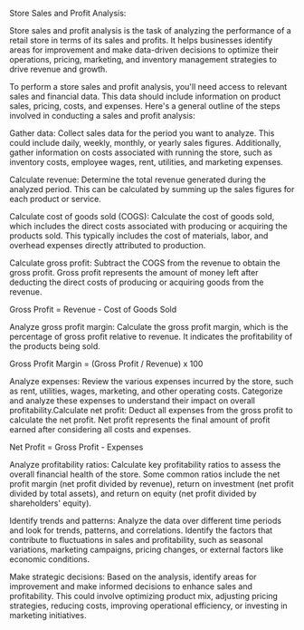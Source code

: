 Store Sales and Profit Analysis:



Store sales and profit analysis is the task of analyzing the performance of a retail store in terms of its sales and profits. It helps businesses identify areas for improvement and make data-driven decisions to optimize their operations, pricing, marketing, and inventory management strategies to drive revenue and growth.

To perform a store sales and profit analysis, you'll need access to relevant sales and financial data. This data should include information on product sales, pricing, costs, and expenses. Here's a general outline of the steps involved in conducting a sales and profit analysis:

Gather data: Collect sales data for the period you want to analyze. This could include daily, weekly, monthly, or yearly sales figures. Additionally, gather information on costs associated with running the store, such as inventory costs, employee wages, rent, utilities, and marketing expenses.

Calculate revenue: Determine the total revenue generated during the analyzed period. This can be calculated by summing up the sales figures for each product or service.

Calculate cost of goods sold (COGS): Calculate the cost of goods sold, which includes the direct costs associated with producing or acquiring the products sold. This typically includes the cost of materials, labor, and overhead expenses directly attributed to production.

Calculate gross profit: Subtract the COGS from the revenue to obtain the gross profit. Gross profit represents the amount of money left after deducting the direct costs of producing or acquiring goods from the revenue.

Gross Profit = Revenue - Cost of Goods Sold

Analyze gross profit margin: Calculate the gross profit margin, which is the percentage of gross profit relative to revenue. It indicates the profitability of the products being sold.

Gross Profit Margin = (Gross Profit / Revenue) x 100

Analyze expenses: Review the various expenses incurred by the store, such as rent, utilities, wages, marketing, and other operating costs. Categorize and analyze these expenses to understand their impact on overall profitability.Calculate net profit: Deduct all expenses from the gross profit to calculate the net profit. Net profit represents the final amount of profit earned after considering all costs and expenses.

Net Profit = Gross Profit - Expenses

Analyze profitability ratios: Calculate key profitability ratios to assess the overall financial health of the store. Some common ratios include the net profit margin (net profit divided by revenue), return on investment (net profit divided by total assets), and return on equity (net profit divided by shareholders' equity).

Identify trends and patterns: Analyze the data over different time periods and look for trends, patterns, and correlations. Identify the factors that contribute to fluctuations in sales and profitability, such as seasonal variations, marketing campaigns, pricing changes, or external factors like economic conditions.

Make strategic decisions: Based on the analysis, identify areas for improvement and make informed decisions to enhance sales and profitability. This could involve optimizing product mix, adjusting pricing strategies, reducing costs, improving operational efficiency, or investing in marketing initiatives.
